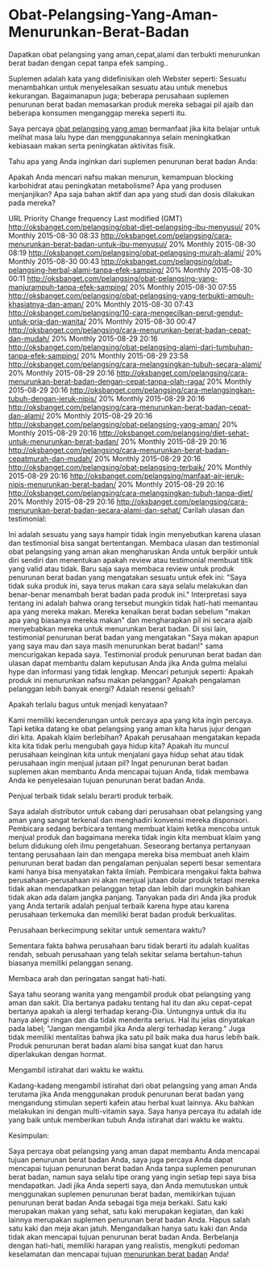 # Obat-Pelangsing-Yang-Aman-Menurunkan-Berat-Badan
Dapatkan obat pelangsing yang aman,cepat,alami dan terbukti menurunkan berat badan dengan cepat tanpa efek samping..

Suplemen adalah kata yang didefinisikan oleh Webster seperti: Sesuatu menambahkan untuk menyelesaikan sesuatu atau untuk menebus kekurangan. Bagaimanapun juga; beberapa perusahaan suplemen penurunan berat badan memasarkan produk mereka sebagai pil ajaib dan beberapa konsumen menganggap mereka seperti itu.

Saya percaya <a href="http://oksbanget.com/pelangsing/">obat pelangsing yang aman</a> bermanfaat jika kita belajar untuk melihat masa lalu hype dan menggunakannya selain meningkatkan kebiasaan makan serta peningkatan aktivitas fisik.

Tahu apa yang Anda inginkan dari suplemen penurunan berat badan Anda:

Apakah Anda mencari nafsu makan menurun, kemampuan blocking karbohidrat atau peningkatan metabolisme? Apa yang produsen menjanjikan? Apa saja bahan aktif dan apa yang studi dan dosis dilakukan pada mereka?

URL	Priority	Change frequency	Last modified (GMT)
http://oksbanget.com/pelangsing/obat-diet-pelangsing-ibu-menyusui/	20%	Monthly	2015-08-30 08:33
http://oksbanget.com/pelangsing/cara-menurunkan-berat-badan-untuk-ibu-menyusui/	20%	Monthly	2015-08-30 08:19
http://oksbanget.com/pelangsing/obat-pelangsing-murah-alami/	20%	Monthly	2015-08-30 00:43
http://oksbanget.com/pelangsing/obat-pelangsing-herbal-alami-tanpa-efek-samping/	20%	Monthly	2015-08-30 00:11
http://oksbanget.com/pelangsing/obat-pelangsing-yang-manjurampuh-tanpa-efek-samping/	20%	Monthly	2015-08-30 07:55
http://oksbanget.com/pelangsing/obat-pelangsing-yang-terbukti-ampuh-khasiatnya-dan-aman/	20%	Monthly	2015-08-30 07:43
http://oksbanget.com/pelangsing/10-cara-mengecilkan-perut-gendut-untuk-pria-dan-wanita/	20%	Monthly	2015-08-30 00:47
http://oksbanget.com/pelangsing/cara-menurunkan-berat-badan-cepat-dan-mudah/	20%	Monthly	2015-08-29 20:16
http://oksbanget.com/pelangsing/obat-pelangsing-alami-dari-tumbuhan-tanpa-efek-samping/	20%	Monthly	2015-08-29 23:58
http://oksbanget.com/pelangsing/cara-melangsingkan-tubuh-secara-alami/	20%	Monthly	2015-08-29 20:16
http://oksbanget.com/pelangsing/cara-menurunkan-berat-badan-dengan-cepat-tanpa-olah-raga/	20%	Monthly	2015-08-29 20:16
http://oksbanget.com/pelangsing/cara-melangsingkan-tubuh-dengan-jeruk-nipis/	20%	Monthly	2015-08-29 20:16
http://oksbanget.com/pelangsing/cara-menurunkan-berat-badan-cepat-dan-alami/	20%	Monthly	2015-08-29 20:16
http://oksbanget.com/pelangsing/obat-pelangsing-yang-aman/	20%	Monthly	2015-08-29 20:16
http://oksbanget.com/pelangsing/diet-sehat-untuk-menurunkan-berat-badan/	20%	Monthly	2015-08-29 20:16
http://oksbanget.com/pelangsing/cara-menurunkan-berat-badan-cepatmurah-dan-mudah/	20%	Monthly	2015-08-29 20:16
http://oksbanget.com/pelangsing/obat-pelangsing-terbaik/	20%	Monthly	2015-08-29 20:16
http://oksbanget.com/pelangsing/manfaat-air-jeruk-nipis-menurunkan-berat-badan/	20%	Monthly	2015-08-29 20:16
http://oksbanget.com/pelangsing/cara-melangsingkan-tubuh-tanpa-diet/	20%	Monthly	2015-08-29 20:16
http://oksbanget.com/pelangsing/cara-menurunkan-berat-badan-secara-alami-dan-sehat/
Carilah ulasan dan testimonial:

Ini adalah sesuatu yang saya hampir tidak ingin menyebutkan karena ulasan dan testimonial bisa sangat bertentangan. Membaca  ulasan dan testimonial obat pelangsing yang aman akan mengharuskan Anda untuk berpikir untuk diri sendiri dan menentukan apakah review atau testimonial membuat titik yang valid atau tidak. Baru saja saya membaca review untuk produk penurunan berat badan yang mengatakan sesuatu untuk efek ini: "Saya tidak suka produk ini, saya terus makan cara saya selalu melakukan dan benar-benar menambah berat badan pada produk ini." Interpretasi saya tentang ini adalah bahwa orang tersebut mungkin tidak hati-hati memantau apa yang mereka makan. Mereka kenaikan berat badan sebelum "makan apa yang biasanya mereka makan" dan mengharapkan pil ini secara ajaib menyebabkan mereka untuk menurunkan berat badan. Di sisi lain, testimonial penurunan berat badan yang mengatakan "Saya makan apapun yang saya mau dan saya masih menurunkan berat badan!" sama mencurigakan kepada saya. Testimonial produk penurunan berat badan dan ulasan dapat membantu dalam keputusan Anda jika Anda gulma melalui hype dan informasi yang tidak lengkap. Mencari petunjuk seperti: Apakah produk ini menurunkan nafsu makan pelanggan? Apakah pengalaman pelanggan lebih banyak energi? Adalah resensi gelisah?

Apakah terlalu bagus untuk menjadi kenyataan?

Kami memiliki kecenderungan untuk percaya apa yang kita ingin percaya. Tapi ketika datang ke obat pelangsing yang aman kita harus jujur ​​dengan diri kita. Apakah klaim berlebihan? Apakah perusahaan mengatakan kepada kita kita tidak perlu mengubah gaya hidup kita? Apakah itu muncul perusahaan keinginan kita untuk menjalani gaya hidup sehat atau tidak perusahaan ingin menjual jutaan pil? Ingat penurunan berat badan suplemen akan membantu Anda mencapai tujuan Anda, tidak membawa Anda ke penyelesaian tujuan penurunan berat badan Anda.

Penjual terbaik tidak selalu berarti produk terbaik.

Saya adalah distributor untuk cabang dari perusahaan obat pelangsing yang aman yang sangat terkenal dan menghadiri konvensi mereka disponsori. Pembicara sedang berbicara tentang membuat klaim ketika mencoba untuk menjual produk dan bagaimana mereka tidak ingin kita membuat klaim yang belum didukung oleh ilmu pengetahuan. Seseorang bertanya pertanyaan tentang perusahaan lain dan mengapa mereka bisa membuat aneh klaim penurunan berat badan dan pengalaman penjualan seperti besar sementara kami hanya bisa menyatakan fakta ilmiah. Pembicara mengakui fakta bahwa perusahaan-perusahaan ini akan menjual jutaan dolar produk tetapi mereka tidak akan mendapatkan pelanggan tetap dan lebih dari mungkin bahkan tidak akan ada dalam jangka panjang. Tanyakan pada diri Anda jika produk yang Anda tertarik adalah penjual terbaik karena hype atau karena perusahaan terkemuka dan memiliki berat badan produk berkualitas.

Perusahaan berkecimpung sekitar untuk sementara waktu?

Sementara fakta bahwa perusahaan baru tidak berarti itu adalah kualitas rendah, sebuah perusahaan yang telah sekitar selama bertahun-tahun biasanya memiliki pelanggan senang.

Membaca arah dan peringatan sangat hati-hati.

Saya tahu seorang wanita yang mengambil produk obat pelangsing yang aman dan sakit. Dia bertanya padaku tentang hal itu dan aku cepat-cepat bertanya apakah ia alergi terhadap kerang-Dia. Untungnya untuk dia itu hanya alergi ringan dan dia tidak menderita serius. Hal itu jelas dinyatakan pada label; "Jangan mengambil jika Anda alergi terhadap kerang." Juga tidak memiliki mentalitas bahwa jika satu pil baik maka dua harus lebih baik. Produk penurunan berat badan alami bisa sangat kuat dan harus diperlakukan dengan hormat.

Mengambil istirahat dari waktu ke waktu.

Kadang-kadang mengambil istirahat dari obat pelangsing yang aman Anda terutama jika Anda menggunakan produk penurunan berat badan yang mengandung stimulan seperti kafein atau herbal kuat lainnya. Aku bahkan melakukan ini dengan multi-vitamin saya. Saya hanya percaya itu adalah ide yang baik untuk memberikan tubuh Anda istirahat dari waktu ke waktu.

Kesimpulan:

Saya percaya obat pelangsing yang aman dapat membantu Anda mencapai tujuan penurunan berat badan Anda, saya juga percaya Anda dapat mencapai tujuan penurunan berat badan Anda tanpa suplemen penurunan berat badan, namun saya selalu tipe orang yang ingin setiap tepi saya bisa mendapatkan. Jadi jika Anda seperti saya, dan Anda memutuskan untuk menggunakan suplemen penurunan berat badan, memikirkan tujuan penurunan berat badan Anda sebagai tiga meja berkaki. Satu kaki merupakan makan yang sehat, satu kaki merupakan kegiatan, dan kaki lainnya merupakan suplemen penurunan berat badan Anda. Hapus salah satu kaki dan meja akan jatuh. Mengandalkan hanya satu kaki dan Anda tidak akan mencapai tujuan penurunan berat badan Anda. Berbelanja dengan hati-hati, memiliki harapan yang realistis, mengikuti pedoman keselamatan dan mencapai tujuan <a href="http://oksbanget.com/pelangsing/">menurunkan berat badan</a> Anda!



